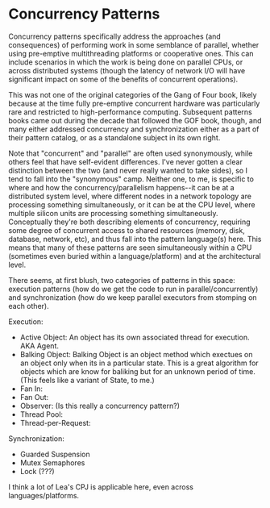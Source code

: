 # Concurrency Patterns
Concurrency patterns specifically address the approaches (and consequences) of performing work in some semblance of parallel, whether using pre-emptive multithreading platforms or cooperative ones. This can include scenarios in which the work is being done on parallel CPUs, or across distributed systems (though the latency of network I/O will have significant impact on some of the benefits of concurrent operations).

This was not one of the original categories of the Gang of Four book, likely because at the time fully pre-emptive concurrent hardware was particularly rare and restricted to high-performance computing. Subsequent patterns books came out during the decade that followed the GOF book, though, and many either addressed concurrency and synchronization either as a part of their pattern catalog, or as a standalone subject in its own right.

Note that "concurrent" and "parallel" are often used synonymously, while others feel that have self-evident differences. I've never gotten a clear distinction between the two (and never really wanted to take sides), so I tend to fall into the "synonymous" camp. Neither one, to me, is specific to where and how the concurrency/parallelism happens--it can be at a distributed system level, where different nodes in a network topology are processing something simultaneously, or it can be at the CPU level, where multiple silicon units are processing something simultaneously. Conceptually they're both describing elements of concurrency, requiring some degree of concurrent access to shared resources (memory, disk, database, network, etc), and thus fall into the pattern language(s) here. This means that many of these patterns are seen simultaneously within a CPU (sometimes even buried within a language/platform) and at the architectural level.

There seems, at first blush, two categories of patterns in this space: execution patterns (how do we get the code to run in parallel/concurrently) and synchronization (how do we keep parallel executors from stomping on each other).

Execution: 

* Active Object: An object has its own associated thread for execution. AKA Agent.
* Balking Object: Balking Object is an object method which exectues on an object only when its in a particular state. This is a great algorithm for objects which are know for baliking but for an unknown period of time. (This feels like a variant of State, to me.)
* Fan In: 
* Fan Out: 
* Observer: (Is this really a concurrency pattern?)
* Thread Pool:
* Thread-per-Request: 

Synchronization:

* Guarded Suspension
* Mutex Semaphores
* Lock (???)

I think a lot of Lea's CPJ is applicable here, even across languages/platforms.
